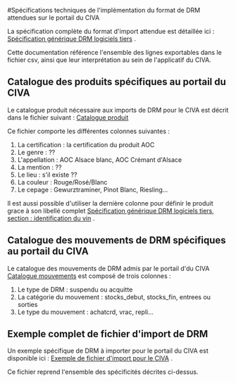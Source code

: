 #Spécifications techniques de l'implémentation du format de DRM attendues sur le portail du CIVA

La spécification complète du format d'import attendue est détaillée ici : [Spécification générique DRM logiciels tiers](https://github.com/24eme/mutualisation-douane/blob/master/logiciels-tiers/edi/speficication_technique.md) .

Cette documentation référence l'ensemble des lignes exportables dans le fichier csv, ainsi que leur interprétation au sein de l'applicatif du CIVA.

## Catalogue des produits spécifiques au portail du CIVA

Le catalogue produit nécessaire aux imports de DRM pour le CIVA est décrit dans le fichier suivant : [Catalogue produit](catalogue_produits.csv)

Ce fichier comporte les différentes colonnes suivantes :

1. La certification : la certification du produit AOC
2. Le genre : ??
3. L'appellation : AOC Alsace blanc, AOC Crémant d'Alsace
4. La mention : ??
5. Le lieu : s'il existe ??
6. La couleur : Rouge/Rosé/Blanc
7. Le cepage : Gewurztraminer, Pinot Blanc, Riesling...

Il est aussi possible d'utiliser la dernière colonne pour définir le produit grace à son libellé complet [Spécification générique DRM logiciels tiers, section : identification du vin](https://github.com/24eme/mutualisation-douane/blob/master/logiciels-tiers/edi/speficication_technique.md#description-des-lignes-cave) .

## Catalogue des mouvements de DRM spécifiques au portail du CIVA

Le catalogue des mouvements de DRM admis par le portail d'du CIVA  [Catalogue mouvements](catalogue_mouvements.csv) est composé de trois colonnes :

1. Le type de DRM : suspendu ou acquitte
2. La catégorie du mouvement : stocks_debut, stocks_fin, entrees ou sorties
3. Le type du mouvement : achatcrd, vrac, repli...

## Exemple complet de fichier d'import de DRM

Un exemple spécifique de DRM à importer pour le portail du CIVA est disponible ici : [Exemple de fichier d'import pour le CIVA](exemple_export_drm.csv) .

Ce fichier reprend l'ensemble des spécificités décrites ci-dessus.
